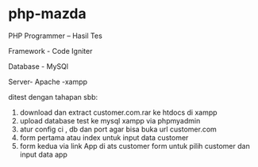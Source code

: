 # php-mazda
PHP Programmer – Hasil Tes

Framework - Code Igniter

Database - MySQl

Server- Apache -xampp

ditest dengan tahapan sbb:
1. download dan extract customer.com.rar ke htdocs di xampp
2. upload database test ke mysql xampp via phpmyadmin
3. atur config ci , db dan port agar bisa buka url customer.com
4. form pertama atau index untuk input data customer
5. form kedua via link App di ats customer form untuk pilih customer dan input data app
